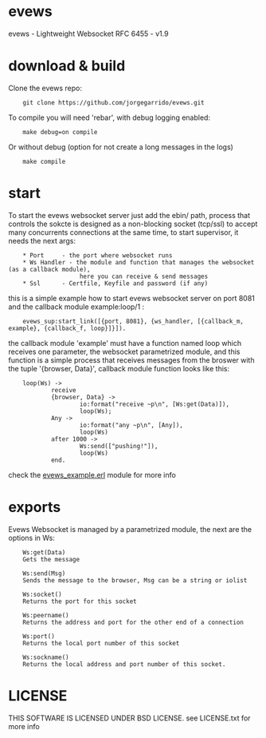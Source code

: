 evews
=====

evews - Lightweight Websocket RFC 6455 - v1.9

download & build
====

Clone the evews repo:

		git clone https://github.com/jorgegarrido/evews.git
		
To compile you will need 'rebar', with debug logging enabled:

		make debug=on compile

Or without debug (option for not create a long messages in the logs)

		make compile


start
====

To start the evews websocket server just add the ebin/ path, process that controls the sokcte is designed as a 
non-blocking socket (tcp/ssl) to accept many concurrents connections at the same time, to start supervisor, it 
needs the next args:

		* Port 	   - the port where websocket runs
		* Ws Handler - the module and function that manages the websocket (as a callback module),
			     		here you can receive & send messages
		* Ssl	   - Certfile, Keyfile and password (if any)
		
this is a simple example how to start evews websocket server on port 8081 and the callback module example:loop/1 :

		evews_sup:start_link([{port, 8081}, {ws_handler, [{callback_m, example}, {callback_f, loop}]}]).
		
the callback module 'example' must have a function named loop which receives one parameter, the websocket
parametrized module, and this function is a simple process that receives messages from the broswer with the 
tuple '{browser, Data}', callback module function looks like this:

		loop(Ws) ->
    		    receive
        	 	{browser, Data} ->
            			io:format("receive ~p\n", [Ws:get(Data)]),
            			loop(Ws);
        		Any ->
            			io:format("any ~p\n", [Any]),
            			loop(Ws)
        		after 1000 ->
            			Ws:send(["pushing!"]),
            			loop(Ws)
    		    end.
    		  
check the [evews_example.erl](https://github.com/jorgegarrido/evews/blob/master/examples/evews_example.erl) module for more info

exports
======

Evews Websocket is managed by a parametrized module, the next are the options in Ws:


		Ws:get(Data)
		Gets the message

		Ws:send(Msg)
		Sends the message to the browser, Msg can be a string or iolist

		Ws:socket()
		Returns the port for this socket

		Ws:peername()
		Returns the address and port for the other end of a connection

		Ws:port()
		Returns the local port number of this socket

		Ws:sockname()
		Returns the local address and port number of this socket.
		
LICENSE
======

THIS SOFTWARE IS LICENSED UNDER BSD LICENSE. see LICENSE.txt for more info
